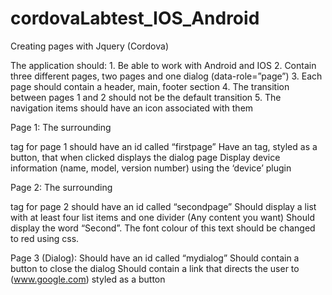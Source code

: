cordovaLabtest_IOS_Android
==========================

Creating pages with Jquery (Cordova)

The application should:
    1. Be able to work with Android and IOS
    2. Contain three different pages, two pages and one dialog (data-role=”page”)
    3. Each page should contain a header, main, footer section
    4. The transition between pages 1 and 2 should not be the default transition
    5. The navigation items should have an icon associated with them
    
Page 1:
  The surrounding <div> tag for page 1 should have an id called “firstpage” 
  Have an <a> tag, styled as a button, that when clicked displays the dialog page
  Display device information (name, model, version number) using the ‘device’ plugin

Page 2:
  The surrounding <div> tag for page 2 should have an id called “secondpage”
  Should display a list with at least four list items and one divider (Any content you want)
  Should display the word “Second”. The font colour of this text should be changed to red using css.
  
Page 3 (Dialog):
  Should have an id called “mydialog”
  Should contain a button to close the dialog
  Should contain a link that directs the user to (www.google.com) styled as a button
